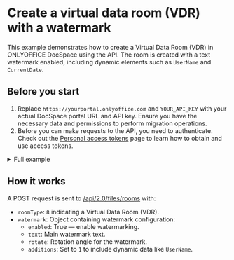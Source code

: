 # Create a virtual data room (VDR) with a watermark

This example demonstrates how to create a Virtual Data Room (VDR) in ONLYOFFICE DocSpace using the API. The room is created with a text watermark enabled, including dynamic elements such as `UserName` and `CurrentDate`.

## Before you start

1. Replace `https://yourportal.onlyoffice.com` and `YOUR_API_KEY` with your actual DocSpace portal URL and API key. Ensure you have the necessary data and permissions to perform migration operations.
2. Before you can make requests to the API, you need to authenticate. Check out the [Personal access tokens](/docspace/api-backend/get-started/authentication/personal-access-tokens.md) page to learn how to obtain and use access tokens.

<details>
  <summary>Full example</summary>

``` py
import requests

# Set API base URL
API_HOST = 'yourportal.onlyoffice.com'
API_KEY = 'your_api_key'

# Headers with API key for authentication
HEADERS = {
    'Authorization': f'Bearer {API_KEY}'
}

# Step 1: Create a Virtual Data Room with a text watermark
def create_vdr_room(room_title, room_description):
    url = f'https://{API_HOST}/api/2.0/files/rooms'
    data = {
        'title': room_title,
        'description': room_description,
        'roomType': 8,  # VDR room
        'watermark': {
            'enabled': True,
            'text': 'Confidential',
            'rotate': -45,
            'additions': 1  # Adds UserName
        }
    }

    response = requests.post(url, headers=HEADERS, json=data)

    if response.status_code == 200:
        return response.json()
    return None

if __name__ == "__main__":
    room_title = 'Secure VDR Room'
    room_description = 'A virtual room with a confidential watermark.'

    create_vdr_room(room_title, room_description)
```

</details>

## How it works

A POST request is sent to [/api/2.0/files/rooms](/docspace/api-backend/usage-api/create-room) with:

- `roomType`: `8` indicating a Virtual Data Room (VDR).
- `watermark`: Object containing watermark configuration:
  - `enabled`: True — enable watermarking.
  - `text`: Main watermark text.
  - `rotate`: Rotation angle for the watermark.
  - `additions`: Set to `1` to include dynamic data like `UserName`.
